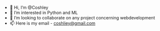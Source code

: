 - 👋 Hi, I’m @Coshley
- 👀 I’m interested in Python and ML
- 💞️ I’m looking to collaborate on any project concerning webdevelopment
- 📫 Here is my email - coshliey@gmail.com

<!---
Coshley/Coshley is a ✨ special ✨ repository because its `README.md` (this file) appears on your GitHub profile.
You can click the Preview link to take a look at your changes.
--->

